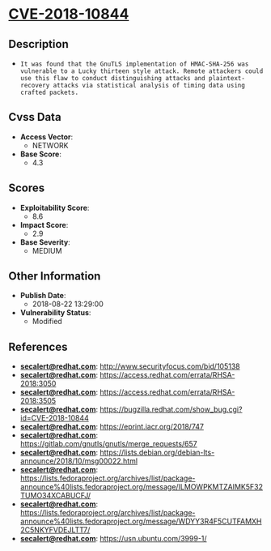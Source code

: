 
# [CVE-2018-10844](https://cve.mitre.org/cgi-bin/cvename.cgi?name=CVE-2018-10844)

## Description

- `It was found that the GnuTLS implementation of HMAC-SHA-256 was vulnerable to a Lucky thirteen style attack. Remote attackers could use this flaw to conduct distinguishing attacks and plaintext-recovery attacks via statistical analysis of timing data using crafted packets.`

## Cvss Data

- **Access Vector**:
  - NETWORK
- **Base Score**:
  - 4.3

## Scores

- **Exploitability Score**:
  - 8.6
- **Impact Score**:
  - 2.9
- **Base Severity**:
  - MEDIUM

## Other Information

- **Publish Date**:
  - 2018-08-22 13:29:00
- **Vulnerability Status**:
  - Modified

## References

- **secalert@redhat.com**: http://www.securityfocus.com/bid/105138
- **secalert@redhat.com**: https://access.redhat.com/errata/RHSA-2018:3050
- **secalert@redhat.com**: https://access.redhat.com/errata/RHSA-2018:3505
- **secalert@redhat.com**: https://bugzilla.redhat.com/show_bug.cgi?id=CVE-2018-10844
- **secalert@redhat.com**: https://eprint.iacr.org/2018/747
- **secalert@redhat.com**: https://gitlab.com/gnutls/gnutls/merge_requests/657
- **secalert@redhat.com**: https://lists.debian.org/debian-lts-announce/2018/10/msg00022.html
- **secalert@redhat.com**: https://lists.fedoraproject.org/archives/list/package-announce%40lists.fedoraproject.org/message/ILMOWPKMTZAIMK5F32TUMO34XCABUCFJ/
- **secalert@redhat.com**: https://lists.fedoraproject.org/archives/list/package-announce%40lists.fedoraproject.org/message/WDYY3R4F5CUTFAMXH2C5NKYFVDEJLTT7/
- **secalert@redhat.com**: https://usn.ubuntu.com/3999-1/
